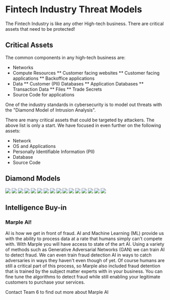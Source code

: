 # Fintech Industry Threat Models

The Fintech Industry is like any other High-tech business.  There are critical assets that need to be protected!

## Critical Assets

The common components in any high-tech business are:

* Networks
* Compute Resources
** Customer facing websites
** Customer facing applications
** Backoffice applications
* Data
** Customer (PII) Databases
** Application Databases
** Transaction Data
** Files
** Trade Secrets
* Source Code for applications

One of the industry standards in cybersecurity is to model out threats with the "Diamond Model of Intrusion Analysis".  

There are many critical assets that could be targeted by attackers.  The above list is only a start.  We have focused in even further on the following assets:

* Network
* OS and Applications
* Personally Identifiable Information (PII)
* Database
* Source Code

## Diamond Models

<img src="{{ '/assets/images/slidedeck/Slide23.jpg' | relative_url }}" />
<img src="{{ '/assets/images/slidedeck/Slide24.jpg' | relative_url }}" />
<img src="{{ '/assets/images/slidedeck/Slide25.jpg' | relative_url }}" />
<img src="{{ '/assets/images/slidedeck/Slide26.jpg' | relative_url }}" />
<img src="{{ '/assets/images/slidedeck/Slide27.jpg' | relative_url }}" />
<img src="{{ '/assets/images/slidedeck/Slide28.jpg' | relative_url }}" />
<img src="{{ '/assets/images/slidedeck/Slide29.jpg' | relative_url }}" />
<img src="{{ '/assets/images/slidedeck/Slide30.jpg' | relative_url }}" />
<img src="{{ '/assets/images/slidedeck/Slide31.jpg' | relative_url }}" />
<img src="{{ '/assets/images/slidedeck/Slide32.jpg' | relative_url }}" />
<img src="{{ '/assets/images/slidedeck/Slide33.jpg' | relative_url }}" />
<img src="{{ '/assets/images/slidedeck/Slide34.jpg' | relative_url }}" />
<img src="{{ '/assets/images/slidedeck/Slide35.jpg' | relative_url }}" />
<img src="{{ '/assets/images/slidedeck/Slide36.jpg' | relative_url }}" />
<img src="{{ '/assets/images/slidedeck/Slide37.jpg' | relative_url }}" />
<img src="{{ '/assets/images/slidedeck/Slide38.jpg' | relative_url }}" />

## Intelligence Buy-in

### Marple AI!

AI is how we get in front of fraud.  AI and Machine Learning (ML) provide us with the ability to process data at a rate that humans simply can't compete with.  With Marple you will have access to state of the art AI.  Using a variety of methods such as Generative Adversarial Networks (GAN) we can train AI to detect fraud.  We can even train fraud detection AI in ways to catch adversaries in ways they haven't even though of yet.  Of course humans are still a critical part of this process, so Marple also included fraud detention that is trained by the subject matter experts with in your business.  You can fine tune the algorithms to detect fraud while still enabling your legitimate customers to purchase your services.

Contact Team 6 to find out more about Marple AI
